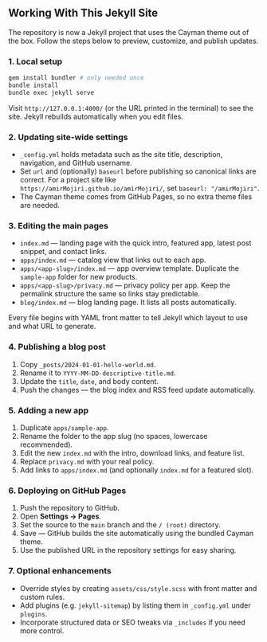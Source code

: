 ## Working With This Jekyll Site

The repository is now a Jekyll project that uses the Cayman theme out of the box. Follow the steps below to preview, customize, and publish updates.

### 1. Local setup

```bash
gem install bundler # only needed once
bundle install
bundle exec jekyll serve
```

Visit `http://127.0.0.1:4000/` (or the URL printed in the terminal) to see the site. Jekyll rebuilds automatically when you edit files.

### 2. Updating site-wide settings

- `_config.yml` holds metadata such as the site title, description, navigation, and GitHub username.
- Set `url` and (optionally) `baseurl` before publishing so canonical links are correct. For a project site like `https://amirMojiri.github.io/amirMojiri/`, set `baseurl: "/amirMojiri"`.
- The Cayman theme comes from GitHub Pages, so no extra theme files are needed.

### 3. Editing the main pages

- `index.md` — landing page with the quick intro, featured app, latest post snippet, and contact links.
- `apps/index.md` — catalog view that links out to each app.
- `apps/<app-slug>/index.md` — app overview template. Duplicate the `sample-app` folder for new products.
- `apps/<app-slug>/privacy.md` — privacy policy per app. Keep the permalink structure the same so links stay predictable.
- `blog/index.md` — blog landing page. It lists all posts automatically.

Every file begins with YAML front matter to tell Jekyll which layout to use and what URL to generate.

### 4. Publishing a blog post

1. Copy `_posts/2024-01-01-hello-world.md`.
2. Rename it to `YYYY-MM-DD-descriptive-title.md`.
3. Update the `title`, `date`, and body content.
4. Push the changes — the blog index and RSS feed update automatically.

### 5. Adding a new app

1. Duplicate `apps/sample-app`.
2. Rename the folder to the app slug (no spaces, lowercase recommended).
3. Edit the new `index.md` with the intro, download links, and feature list.
4. Replace `privacy.md` with your real policy.
5. Add links to `apps/index.md` (and optionally `index.md` for a featured slot).

### 6. Deploying on GitHub Pages

1. Push the repository to GitHub.
2. Open **Settings → Pages**.
3. Set the source to the `main` branch and the `/ (root)` directory.
4. Save — GitHub builds the site automatically using the bundled Cayman theme.
5. Use the published URL in the repository settings for easy sharing.

### 7. Optional enhancements

- Override styles by creating `assets/css/style.scss` with front matter and custom rules.
- Add plugins (e.g. `jekyll-sitemap`) by listing them in `_config.yml` under `plugins`.
- Incorporate structured data or SEO tweaks via `_includes` if you need more control.
